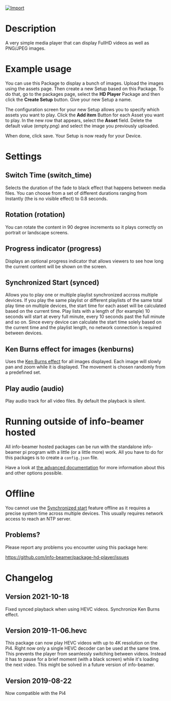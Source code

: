 [![Import](https://cdn.infobeamer.com/s/img/import.png)](https://info-beamer.com/use?url=https://github.com/info-beamer/package-hd-player)

# Description

A very simple media player that can display FullHD videos as well as PNG/JPEG images.

# Example usage

You can use this Package to display a bunch of images. Upload the images using
the assets page. Then create a new Setup based on this Package. To do that, go to
the packages page, select the **HD Player** Package and then click the **Create Setup**
button. Give your new Setup a name.

The configuration screen for your new Setup allows you to specify which assets
you want to play. Click the **Add item** Button for each Asset you want to play.
In the new row that appears, select the **Asset** field. Delete the default
value (empty.png) and select the image you previously uploaded.

When done, click save. Your Setup is now ready for your Device.

# Settings

## Switch Time (switch_time)

Selects the duration of the fade to black effect that happens between media
files. You can choose from a set of different durations ranging from Instantly
(the is no visible effect) to 0.8 seconds.

## Rotation (rotation)

You can rotate the content in 90 degree increments so it plays
correctly on portrait or landscape screens.

## Progress indicator (progress)

Displays an optional progress indicator that allows viewers to see how
long the current content will be shown on the screen.

## Synchronized Start (synced)

Allows you to play one or multiple playlist synchronized accross multiple
devices. If you play the same playlist or different playlists of the same total
play time on multiple devices, the start time for each asset will be calculated
based on the current time. Play lists with a length of (for example) 10 seconds
will start at every full minute, every 10 seconds past the full minute and so
on. Since every device can calculate the start time solely based on the current
time and the playlist length, no network connection is required between devices.

## Ken Burns effect for images (kenburns)

Uses the [Ken Burns effect](https://en.wikipedia.org/wiki/Ken_Burns_effect) for
all images displayed.  Each image will slowly pan and zoom while it is
displayed. The movement is chosen randomly from a predefined set.

## Play audio (audio)

Play audio track for all video files. By default the playback is silent.

# Running outside of info-beamer hosted

All info-beamer hosted packages can be run with the standalone
info-beamer pi program with a little (or a little more) work. All
you have to do for this packages is to create a `config.json` file.

Have a look at [the advanced documentation](ADVANCED.md) for
more information about this and other options possible.

# Offline

You cannot use the [Synchronized start](#synced) feature offline as
it requires a precise system time across multiple devices. This usually
requires network access to reach an NTP server.

## Problems?

Please report any problems you encounter using this package here:

https://github.com/info-beamer/package-hd-player/issues

# Changelog

## Version 2021-10-18

Fixed synced playback when using HEVC videos. Synchronize Ken Burns effect.

## Version 2019-11-06.hevc

This package can now play HEVC videos with up to 4K resolution on the Pi4.
Right now only a single HEVC decoder can be used at the same time. This
prevents the player from seamlessly switching between videos. Instead it
has to pause for a brief moment (with a black screen) while it's loading
the next video. This might be solved in a future version of info-beamer.

## Version 2019-08-22

Now compatible with the Pi4
